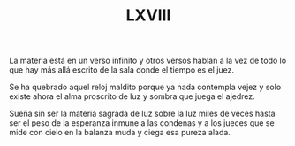 ﻿---
title: LXVIII
categories:
- 111 sonetos
---


La materia está en un verso infinito 
y otros versos hablan a la vez 
de todo lo que hay más allá escrito 
de la sala donde el tiempo es el juez. 

Se ha quebrado aquel reloj maldito 
porque ya nada contempla vejez 
y solo existe ahora el alma proscrito 
de luz y sombra que juega el ajedrez. 

Sueña sin ser la materia sagrada 
de luz sobre la luz miles de veces 
hasta ser el peso de la esperanza 
inmune a las condenas y a los jueces 
que se mide con cielo en la balanza
muda y ciega esa pureza alada.